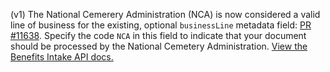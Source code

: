 (v1) The National Cemerery Administration (NCA) is now considered a valid line of business for the existing, optional `businessLine` metadata field: [PR #11638](https://github.com/department-of-veterans-affairs/vets-api/pull/11638). Specify the code `NCA` in this field to indicate that your document should be processed by the National Cemetery Administration. [View the Benefits Intake API docs.](https://developer.va.gov/explore/benefits/docs/benefits?version=current)
